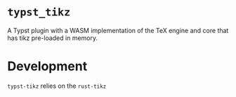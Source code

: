 # `typst_tikz`

A Typst plugin with a WASM implementation of the TeX engine and core that has tikz pre-loaded in memory.

# Development

`typst-tikz` relies on the `rust-tikz`
